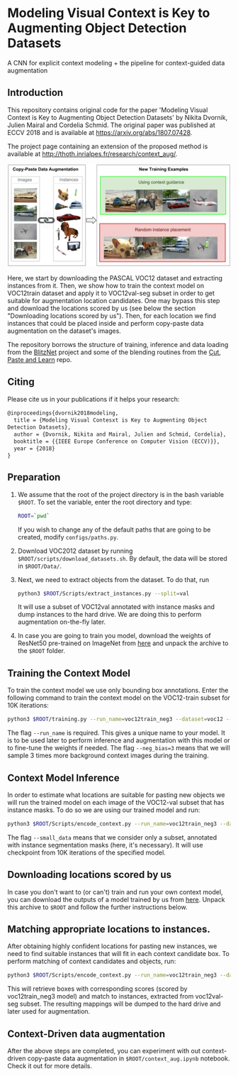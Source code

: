 # Modeling Visual Context is Key to Augmenting Object Detection Datasets

 A CNN for explicit context modeling + the pipeline for context-guided data augmentation

## Introduction
This repository contains original code for the paper 'Modeling Visual
Context is Key to Augmenting Object Detection Datasets' by Nikita Dvornik,
Julien Mairal and Cordelia Schmid.
The original paper was published at ECCV 2018 and is available at https://arxiv.org/abs/1807.07428.

The project page containing an extension of the proposed method is available at
http://thoth.inrialpes.fr/research/context_aug/.

![The benefits of context guidance](./Extra/teaser.png)

Here, we start by downloading the PASCAL VOC12 dataset and extracting instances
from it. Then, we show how to train the context model on VOC12train dataset and
apply it to VOC12val-seg subset in order to get suitable for augmentation
location candidates. One may bypass this step and download the locations scored
by us (see below the section "Downloading locations scored by us"). Then, for
each location we find instances that could be placed inside and perform
copy-paste data augmentation on the dataset's images.


The repository borrows the structure of training, inference and data loading
from the [BlitzNet](https://github.com/dvornikita/blitznet) project and some of
the blending routines from the [Cut, Paste and
Learn](https://github.com/debidatta/syndata-generation) repo.

## Citing
Please cite us in your publications if it helps your research:

    @inproceedings{dvornik2018modeling,
      title = {Modeling Visual Contesxt is Key to Augmenting Object Detection Datasets},
      author = {Dvornik, Nikita and Mairal, Julien and Schmid, Cordelia},
      booktitle = {{IEEE Europe Conference on Computer Vision (ECCV)}},
      year = {2018}
    }

## Preparation
1. We assume that the root of the project directory is in the bash variable `$ROOT`. To set the variable, enter the root directory and type: 
    ```sh
    ROOT=`pwd`
    ```
   If you wish to change any of the default paths that are going to be created, modify `configs/paths.py`.
2. Download VOC2012 dataset by running `$ROOT/scripts/download_datasets.sh`. By
   default, the data will be stored in `$ROOT/Data/`.
3. Next, we need to extract objects from the dataset. To do that, run

    ```sh
    python3 $ROOT/Scripts/extract_instances.py --split=val
    ```
   It will use a subset of VOC12val 
   annotated with instance masks and dump instances to the hard drive. We are
   doing this to perform augmentation on-the-fly later.

4. In case you are going to train you model, download the weights of ResNet50
   pre-trained on ImageNet from
   [here](https://drive.google.com/open?id=1zXn4E4V3IfemEewdx_8RN80frtxRhyWR)
   and unpack the archive to the `$ROOT` folder.

## Training the Context Model
To train the context model we use only bounding box annotations. Enter the following command to train the context model on the VOC12-train subset for 10K iterations:

   ```sh
   python3 $ROOT/training.py --run_name=voc12train_neg3 --dataset=voc12 --split=train --neg_bias=3 --max_iterations=10000
   ```
The flag `--run_name` is required. This gives a unique name to your model. It is to be used later to perform inference and augmentation with this model or to fine-tune the weights if needed. The flag `--neg_bias=3` means that we will sample 3 times more background context images during the training.

## Context Model Inference
In order to estimate what locations are suitable for pasting new objects we will run the trained model on each image of the VOC12-val subset that has instance masks. To do so we are using our trained model and run:

   ```sh
   python3 $ROOT/Scripts/encode_context.py --run_name=voc12train_neg3 --dataset=voc12 --split=val --small_data --ckpt=10
   ```
The flag `--small_data` means that we consider only a subset, annotated with instance segmentation masks (here, it's necessary). It will use checkpoint from 10K iterations of the specified model.

## Downloading locations scored by us
In case you don't want to (or can't) train and run your own context model, you can download the outputs of a model trained by us from [here](https://drive.google.com/open?id=1tnF6vTyAaUZapYXD6dqI8t4ycftolLIX). Unpack this archive to `$ROOT` and follow the further instructions below.

## Matching appropriate locations to instances.
After obtaining highly confident locations for pasting new instances, we need to find suitable instances that will fit in each context candidate box. To perform matching of context candidates and objects, run:
   ```sh
   python3 $ROOT/Scripts/encode_context.py --run_name=voc12train_neg3 --dataset=voc12 --split=val --small_data
   ```
This will retrieve boxes with corresponding scores (scored by voc12train_neg3 model) and match to instances, extracted from voc12val-seg subset. The resulting mappings will be dumped to the hard drive and later used for augmentation.

## Context-Driven data augmentation
After the above steps are completed, you can experiment with out context-driven copy-paste data augmentation in `$ROOT/context_aug.ipynb` notebook. Check it out for more details.
